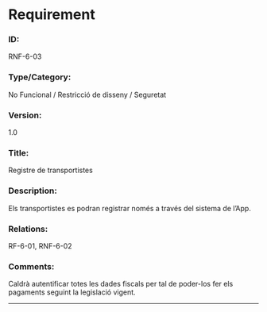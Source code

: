 # Requirement

### ID:
RNF-6-03

### Type/Category:
No Funcional / Restricció de disseny / Seguretat

### Version:
1.0

### Title:
Registre de transportistes

### Description:
Els transportistes es podran registrar només a través del sistema de l’App. 

### Relations:
RF-6-01, RNF-6-02

### Comments:
Caldrà autentificar totes les dades fiscals per tal de poder-los fer els pagaments seguint la legislació vigent.

---